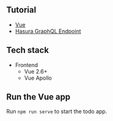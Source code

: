 Tutorial
--------

- [Vue](https://hasura.io/learn/graphql/vue/introduction)
- [Hasura GraphQL Endpoint](https://hasura.io/learn/graphql)

Tech stack
----------

- Frontend
    - Vue 2.6+
    - Vue Apollo

Run the Vue app
---------------

Run `npm run serve` to start the todo app.

